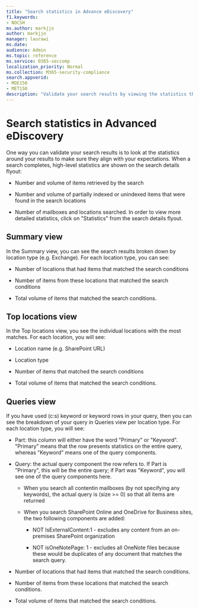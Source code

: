 ```yaml
---
title: "Search statistics in Advance eDiscovery"
f1.keywords:
- NOCSH
ms.author: markjjo
author: markjjo
manager: laurawi
ms.date: 
audience: Admin
ms.topic: reference
ms.service: O365-seccomp
localization_priority: Normal
ms.collection: M365-security-compliance 
search.appverid: 
- MOE150
- MET150
description: "Validate your search results by viewing the statistics that are generated after you run a collection search in Advanced eDiscovery."
---
```


# Search statistics in Advanced eDiscovery

One way you can validate your search results is to look at the statistics around your results to make sure they align with your expectations. When a search completes, high-level statistics are shown on the search details flyout:

- Number and volume of items retrieved by the search

- Number and volume of partially indexed or unindexed items that were found in the search locations

- Number of mailboxes and locations searched.
In order to view more detailed statistics, click on "Statistics" from the search details flyout.

## Summary view

In the Summary view, you can see the search results broken down by location type (e.g. Exchange). For each location type, you can see:

- Number of locations that had items that matched the search conditions

- Number of items from these locations that matched the search conditions

- Total volume of items that matched the search conditions.

## Top locations view

In the Top locations view, you see the individual locations with the most matches. For each location, you will see:

- Location name (e.g. SharePoint URL)

- Location type

- Number of items that matched the search conditions

- Total volume of items that matched the search conditions.

## Queries view

If you have used (c:s) keyword or keyword rows in your query, then you can see the breakdown of your query in Queries view per location type. For each location type, you will see:

- Part: this column will either have the word "Primary" or "Keyword". "Primary" means that the row presents statistics on the entire query, whereas "Keyword" means one of the query components.

- Query: the actual query component the row refers to. If Part is "Primary", this will be the entire query; if Part was "Keyword", you will see one of the query components here.
  
  - When you search all contentin mailboxes (by not specifying any keywords), the actual query is (size >= 0) so that all items are returned
  
  - When you search SharePoint Online and OneDrive for Business sites, the two following components are added:
    
    - NOT IsExternalContent:1 - excludes any content from an on-premises SharePoint organization
    
    - NOT isOneNotePage: 1 - excludes all OneNote files because these would be duplicates of any document that matches the search query.

- Number of locations that had items that matched the search conditions.

- Number of items from these locations that matched the search conditions.

- Total volume of items that matched the search conditions.
